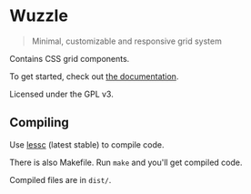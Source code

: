 # Wuzzle

> Minimal, customizable and responsive grid system

Contains CSS grid components.

To get started, check out
[the documentation](https://github.com/ws1/wuzzle/wiki).

Licensed under the GPL v3.

## Compiling

Use [lessc](https://github.com/less/less.js) (latest stable) to compile code.

There is also Makefile. Run `make` and you'll get compiled code.

Compiled files are in `dist/`.